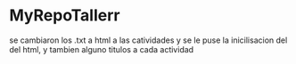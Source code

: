 # MyRepoTallerr

se cambiaron los .txt a html  a las catividades y se le puse la inicilisacion del del html, y tambien alguno 
titulos a cada actividad